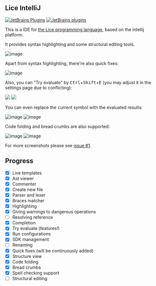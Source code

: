 ## Lice IntelliJ

[![JetBrains Plugins](https://img.shields.io/jetbrains/plugin/v/10319-lice.svg)](https://plugins.jetbrains.com/plugin/10319-lice)
[![JetBrains plugins](https://img.shields.io/jetbrains/plugin/d/10319-lice.svg)](https://plugins.jetbrains.com/plugin/10319-lice)

This is a IDE for [the Lice programming language](https://github.com/lice-lang/lice),
based on the intellij platform.

It provides syntax highlighting and some structural editing tools.

![image](https://user-images.githubusercontent.com/16398479/34985341-b49c7f16-faee-11e7-9704-f759f2251c8e.png)

Apart from syntax highlighting, there're also quick fixes:

![image](https://plugins.jetbrains.com/files/10319/screenshot_17800.png)

Also, you can "Try evaluate" by <kbd>Ctrl</kbd>+<kbd>Shift</kbd>+<kbd>E</kbd>
(you may adjust it in the settings page due to conflicting):

![](https://plugins.jetbrains.com/files/10319/screenshot_17801.png)
![](https://plugins.jetbrains.com/files/10319/screenshot_17810.png)

You can even replace the current symbol with the evaluated results:

![image](https://plugins.jetbrains.com/files/10319/screenshot_17797.png)
![image](https://plugins.jetbrains.com/files/10319/screenshot_17799.png)

Code folding and bread crumbs are also supported:

![image](https://user-images.githubusercontent.com/16398479/34902990-4ee9f7a4-f862-11e7-8f1c-9876b29494bd.png)
![image](https://user-images.githubusercontent.com/16398479/34902932-391f5d20-f861-11e7-8167-c5bf3b3bbd35.png)

For more screenshots please see [issue #1](https://github.com/lice-lang/lice-intellij/issues/1).

## Progress

+ [X] Live templates
+ [X] Ast viewer
+ [X] Commenter
+ [X] Create new file
+ [X] Parser and lexer
+ [X] Braces matcher
+ [X] Highlighting
+ [X] Giving warnings to dangerous operations
+ [ ] Resolving reference
+ [X] Completion
+ [X] Try evaluate (features!)
+ [X] Run configurations
+ [X] SDK management
+ [ ] Renaming
+ [X] Quick fixes (will be continuously added)
+ [X] Structure view
+ [X] Code folding
+ [X] Bread crumbs
+ [X] Spell checking support
+ [ ] Structural editing
